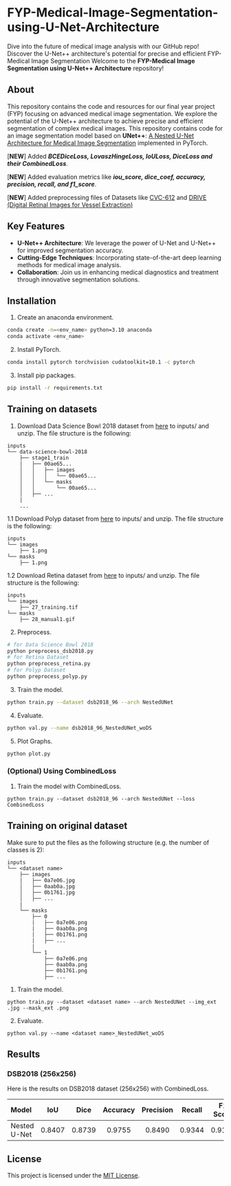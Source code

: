 # FYP-Medical-Image-Segmentation-using-U-Net-Architecture
Dive into the future of medical image analysis with our GitHub repo! Discover the U-Net++ architecture's potential for precise and efficient FYP-Medical Image Segmentation
Welcome to the **FYP-Medical Image Segmentation using U-Net++ Architecture** repository!

## About

This repository contains the code and resources for our final year project (FYP) focusing on advanced medical image segmentation. We explore the potential of the U-Net++ architecture to achieve precise and efficient segmentation of complex medical images.
This repository contains code for an image segmentation model based on **UNet++**: [A Nested U-Net Architecture for Medical Image Segmentation](https://arxiv.org/abs/1807.10165) implemented in PyTorch.

[**NEW**] Added **_BCEDiceLoss, LovaszHingeLoss, IoULoss, DiceLoss and their CombinedLoss_**.

[**NEW**] Added evaluation metrics like **_iou_score, dice_coef, accuracy, precision, recall, and f1_score_**.

[**NEW**] Added preprocessing files of Datasets like [CVC-612](https://www.kaggle.com/datasets/balraj98/cvcclinicdb) and [DRIVE (Digital Retinal Images for Vessel Extraction)](https://paperswithcode.com/dataset/drive)

## Key Features

- **U-Net++ Architecture**: We leverage the power of U-Net and U-Net++ for improved segmentation accuracy.
- **Cutting-Edge Techniques**: Incorporating state-of-the-art deep learning methods for medical image analysis.
- **Collaboration**: Join us in enhancing medical diagnostics and treatment through innovative segmentation solutions.

## Installation
1. Create an anaconda environment.
```sh
conda create -n=<env_name> python=3.10 anaconda
conda activate <env_name>
```
2. Install PyTorch.
```sh
conda install pytorch torchvision cudatoolkit=10.1 -c pytorch
```
3. Install pip packages.
```sh
pip install -r requirements.txt
```
## Training on datasets
1. Download Data Science Bowl 2018 dataset from [here](https://www.kaggle.com/c/data-science-bowl-2018/data) to inputs/ and unzip. The file structure is the following:
```
inputs
└── data-science-bowl-2018
    ├── stage1_train
    |   ├── 00ae65...
    │   │   ├── images
    │   │   │   └── 00ae65...
    │   │   └── masks
    │   │       └── 00ae65...            
    │   ├── ...
    |
    ...
```
1.1 Download Polyp dataset from [here](https://www.kaggle.com/datasets/balraj98/cvcclinicdb) to inputs/ and unzip. The file structure is the following:
```
inputs
└── images
    ├── 1.png
└── masks
    ├── 1.png
```

1.2 Download Retina dataset from [here](https://paperswithcode.com/dataset/drive) to inputs/ and unzip. The file structure is the following:
```
inputs
└── images
    ├── 27_training.tif
└── masks
    ├── 28_manual1.gif
```
2. Preprocess.
```sh
# for Data Science Bowl 2018
python preprocess_dsb2018.py
# for Retina Dataset
python preprocess_retina.py
# for Polyp Dataset
python preprocess_polyp.py
```
3. Train the model.
```sh
python train.py --dataset dsb2018_96 --arch NestedUNet
```
4. Evaluate.
```sh
python val.py --name dsb2018_96_NestedUNet_woDS
```
5. Plot Graphs.
```sh
python plot.py
```
### (Optional) Using CombinedLoss
1. Train the model with CombinedLoss.
```
python train.py --dataset dsb2018_96 --arch NestedUNet --loss CombinedLoss
```
## Training on original dataset
Make sure to put the files as the following structure (e.g. the number of classes is 2):
```
inputs
└── <dataset name>
    ├── images
    |   ├── 0a7e06.jpg
    │   ├── 0aab0a.jpg
    │   ├── 0b1761.jpg
    │   ├── ...
    |
    └── masks
        ├── 0
        |   ├── 0a7e06.png
        |   ├── 0aab0a.png
        |   ├── 0b1761.png
        |   ├── ...
        |
        └── 1
            ├── 0a7e06.png
            ├── 0aab0a.png
            ├── 0b1761.png
            ├── ...
```

1. Train the model.
```
python train.py --dataset <dataset name> --arch NestedUNet --img_ext .jpg --mask_ext .png
```
2. Evaluate.
```
python val.py --name <dataset name>_NestedUNet_woDS
```
## Results
### DSB2018 (256x256)

Here is the results on DSB2018 dataset (256x256) with CombinedLoss.

| Model                           |   IoU   |  Dice   | Accuracy| Precision   |  Recall   |  F1 Score   |
|:------------------------------- |:-------:|:-------:|:-------:|:-------:|:-------:|:-------:|
| Nested U-Net                    |  0.8407 | 0.8739  | 0.9755  | 0.8490  | 0.9344  | 0.9132  |
## License
This project is licensed under the [MIT License](LICENSE).
